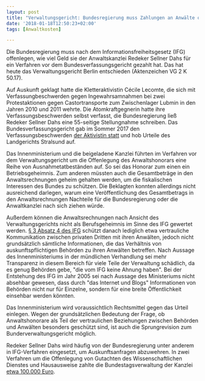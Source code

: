```yaml
---
layout: post
title: "Verwaltungsgericht: Bundesregierung muss Zahlungen an Anwälte offenlegen"
date: '2018-01-18T12:50:23+02:00'
tags: [Anwaltkosten]

---
```


Die Bundesregierung muss nach dem Informationsfreiheitsgesetz (IFG) offenlegen, wie viel Geld sie der Anwaltskanzlei Redeker Sellner Dahs für ein Verfahren vor dem Bundesverfassungsgericht gezahlt hat. Das hat heute das Verwaltungsgericht Berlin entschieden (Aktenzeichen VG 2 K 50.17).

Auf Auskunft geklagt hatte die Kletteraktivistin Cécile Lecomte, die sich mit Verfassungbeschwerden gegen Ingewahrsamnahmen bei zwei Protestaktionen gegen Castortransporte zum Zwischenlager Lubmin in den Jahren 2010 und 2011 wehrte. Die Atomkraftgegnerin hatte ihre Verfassungsbeschwerden selbst verfasst, die Bundesregierung ließ Redeker Sellner Dahs eine 55-seitige Stellungnahme schreiben. Das Bundesverfassungsgericht gab im Sommer 2017 den Verfassungsbeschwerden [der Aktivistin statt](http://blog.eichhoernchen.fr/post/Kletteraktivistin-gewinnt-Verfassungsbeschwerden-gegen-Gewahrsamnahmen-bei-Castor) und hob Urteile des Landgerichts Stralsund auf.

Das Innenministerium und die beigeladene Kanzlei führten im Verfahren vor dem Verwaltungsgericht um die Offenlegung des Anwaltshonorars eine  Reihe von Ausnahmetatbeständen auf. So sei das Honorar zum einen ein Betriebsgeheimnis. Zum anderen müssten auch die Gesamtbeträge in den Anwaltsrechnungen geheim gehalten werden, um die fiskalischen Interessen des Bundes zu schützen. Die Beklagten konnten allerdings nicht ausreichend darlegen, warum eine Veröffentlichung des Gesamtbetrags in den Anwaltsrechnungen Nachteile für die Bundesregierung oder die Anwaltkanzlei nach sich ziehen würde.

Außerdem können die Anwaltsrechnungen nach Ansicht des Verwaltungsgerichts nicht als Berufsgeheimnis im Sinne des IFG gewertet werden. [§ 3 Absatz 4 des IFG]((https://www.gesetze-im-internet.de/ifg/__3.html)) schützt danach lediglich etwa vertrauliche Kommunikation zwischen privaten Dritten mit ihren Anwälten, jedoch nicht grundsätzlich sämtliche Informationen, die das Verhältnis von auskunftspflichtigen Behörden zu ihren Anwälten betreffen. Nach Aussage des Innenministeriums in der mündlichen Verhandlung sei mehr Transparenz in diesem Bereich für viele Teile der Verwaltung schädlich, da es genug Behörden gebe, "die vom IFG keine Ahnung haben". Bei der Entstehung des IFG im Jahr 2005 sei nach Aussage des Ministeriums nicht absehbar gewesen, dass durch "das Internet und Blogs" Informationen von Behörden nicht nur für Einzelne, sondern für eine breite Öffentlichkeit einsehbar werden könnten.

Das Innenministerium wird voraussichtlich Rechtsmittel gegen das Urteil einlegen. Wegen der grundsätzlichen Bedeutung der Frage, ob Anwaltshonorare als Teil der vertraulichen Beziehungen zwischen Behörden und Anwälten besonders geschützt sind, ist auch die Sprungrevision zum Bunderverwaltungsgericht möglich.

Redeker Sellner Dahs wird häufig von der Bundesregierung unter anderem in IFG-Verfahren eingesetzt, um Auskunftsanfragen abzuwehren. In zwei Verfahren um die Offenlegung von Gutachten des Wissenschaftlichen Dienstes und Hausausweise zahlte die Bundestagsverwaltung der Kanzlei [etwa 100.000 Euro](https://www.abgeordnetenwatch.de/blog/2015-12-08/anwaltsrechnungen-hausausweise-gutachten).

